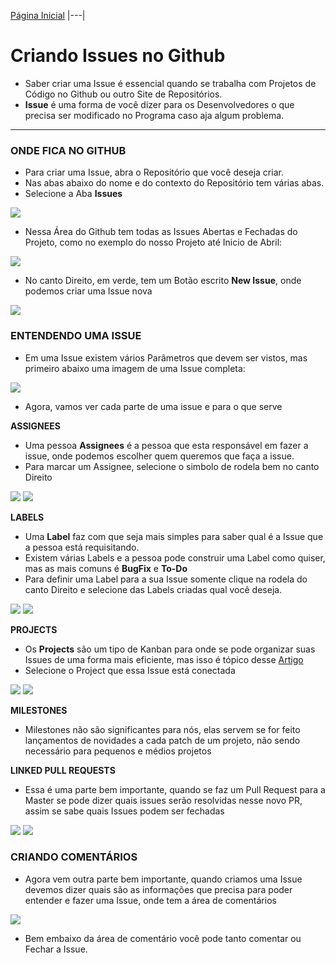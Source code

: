[Página Inicial](Home)
|---|

# Criando Issues no Github

* Saber criar uma Issue é essencial quando se trabalha com Projetos de Código no Github ou outro Site de Repositórios.
* **Issue** é uma forma de você dizer para os Desenvolvedores o que precisa ser modificado no Programa caso aja algum problema.

---

### ONDE FICA NO GITHUB

* Para criar uma Issue, abra o Repositório que você deseja criar.
* Nas abas abaixo do nome e do contexto do Repositório tem várias abas.
* Selecione a Aba **Issues**

<img src="images/criando_issues/issue_locations_1.png">

* Nessa Área do Github tem todas as Issues Abertas e Fechadas do Projeto, como no exemplo do nosso Projeto até Inicio de Abril:

<img src="images/criando_issues/issue_locations_2.png">

* No canto Direito, em verde, tem um Botão escrito **New Issue**, onde podemos criar uma Issue nova

<img src="images/criando_issues/issue_locations_3.png">


### ENTENDENDO UMA ISSUE

* Em uma Issue existem vários Parâmetros que devem ser vistos, mas primeiro abaixo uma imagem de uma Issue completa:

<img src="images/criando_issues/issue_locations_4.png">

* Agora, vamos ver cada parte de uma issue e para o que serve

**ASSIGNEES**

* Uma pessoa **Assignees** é a pessoa que esta responsável em fazer a issue, onde podemos escolher quem queremos que faça a issue.
* Para marcar um Assignee, selecione o simbolo de rodela bem no canto Direito

<img src="images/criando_issues/assignees.png">

<img src="images/criando_issues/assignees.gif">


**LABELS**

* Uma **Label** faz com que seja mais simples para saber qual é a Issue que a pessoa está requisitando.
* Existem várias Labels e a pessoa pode construir uma Label como quiser, mas as mais comuns é **BugFix** e **To-Do**
* Para definir uma Label para a sua Issue somente clique na rodela do canto Direito e selecione das Labels criadas qual você deseja.

<img src="images/criando_issues/labels.png">

<img src="images/criando_issues/label.gif">


**PROJECTS**

* Os **Projects** são um tipo de Kanban para onde se pode organizar suas Issues de uma forma mais eficiente, mas isso é tópico desse [Artigo](projects)
* Selecione o Project que essa Issue está conectada

<img src="images/criando_issues/projects.png">

<img src="images/criando_issues/project.gif">

**MILESTONES**

* Milestones não são significantes para nós, elas servem se for feito lançamentos de novidades a cada patch de um projeto, não sendo necessário para pequenos e médios projetos

**LINKED PULL REQUESTS**

* Essa é uma parte bem importante, quando se faz um Pull Request para a Master se pode dizer quais issues serão resolvidas nesse novo PR, assim se sabe quais Issues podem ser fechadas

<img src="images/criando_issues/linked_pull_requests.png">

<img src="images/criando_issues/pr.gif">


### CRIANDO COMENTÁRIOS

* Agora vem outra parte bem importante, quando criamos uma Issue devemos dizer quais são as informações que precisa para poder entender e fazer uma Issue, onde tem a área de comentários

<img src="images/criando_issues/comment_area.png">

* Bem embaixo da área de comentário você pode tanto comentar ou Fechar a Issue.



